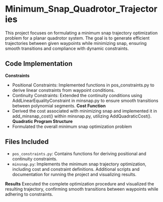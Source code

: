 # Minimum_Snap_Quadrotor_Trajectories
This project focuses on formulating a minimum snap trajectory optimization problem for a planar quadrotor system. The goal is to generate efficient trajectories between given waypoints while minimizing snap, ensuring smooth transitions and compliance with dynamic constraints.

## Code Implementation

**Constraints**
- Positional Constraints: Implemented functions in pos_constraints.py to derive linear constraints from waypoint conditions.
- Continuity Constraints: Extended the continuity conditions using AddLinearEqualityConstraint in minsnap.py to ensure smooth transitions between polynomial segments.
**Cost Function**
- Derived the cost associated with minimizing snap and implemented it in add_minsnap_cost() within minsnap.py, utilizing AddQuadraticCost().
**Quadratic Program Structure**
- Formulated the overall minimum snap optimization problem

## Files Included
- `pos_constraints.py`: Contains functions for deriving positional and continuity constraints.
- `minsnap.py`: Implements the minimum snap trajectory optimization, including cost and constraint definitions.
Additional scripts and documentation for running the project and visualizing results.
 
**Results**
Executed the complete optimization procedure and visualized the resulting trajectory, confirming smooth transitions between waypoints while adhering to constraints.

